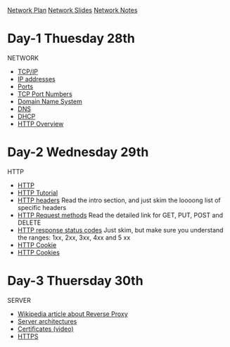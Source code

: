 [Network Plan](Network_Plan.pdf)
[Network Slides](Network_Slides.pdf)
[Network Notes](Network_Notes.pdf)

# Day-1 Thuesday 28th
NETWORK
- [TCP/IP](https://en.wikipedia.org/wiki/Internet_protocol_suite)
- [IP addresses](https://en.wikipedia.org/wiki/IP_address)
- [Ports](https://www.lifewire.com/port-numbers-on-computer-networks-817939)
- [TCP Port Numbers](https://www.webopedia.com/quick_ref/portnumbers.asp)
- [Domain Name System](https://en.wikipedia.org/wiki/Domain_Name_System)
- [DNS](https://computer.howstuffworks.com/dns.htm)
- [DHCP](https://kb.iu.edu/d/adov)
- [HTTP Overview](https://developer.mozilla.org/en-US/docs/Web/HTTP/Overview)

# Day-2 Wednesday 29th
HTTP
- [HTTP](https://en.wikipedia.org/wiki/Hypertext_Transfer_Protocol)
- [HTTP Tutorial](http://www.tutorialspoint.com/http/http_tutorial.pdf)
- [HTTP headers](https://developer.mozilla.org/en-US/docs/Web/HTTP/Headers) Read the intro section, and just skim the loooong list of specific headers
- [HTTP Request methods](https://developer.mozilla.org/en-US/docs/Web/HTTP/Methods) Read the detailed link for GET, PUT, POST and DELETE
- [HTTP response status codes](https://developer.mozilla.org/en-US/docs/Web/HTTP/Status) Just skim, but make sure you understand the ranges: 1xx, 2xx, 3xx, 4xx and 5 xx
- [HTTP Cookie](https://en.wikipedia.org/wiki/HTTP_cookie)
- [HTTP Cookies](https://developer.mozilla.org/en-US/docs/Web/HTTP/Cookies)

# Day-3 Thuersday 30th
SERVER
- [Wikipedia article about Reverse Proxy](https://en.wikipedia.org/wiki/Reverse_proxy)
- [Server architectures](https://www.digitalocean.com/community/tutorials/5-common-server-setups-for-your-web-application)
- [Certificates (video)](https://www.youtube.com/watch?v=LRMBZhdFjDI&t=25s)
- [HTTPS](https://robertheaton.com/2014/03/27/how-does-https-actually-work/)